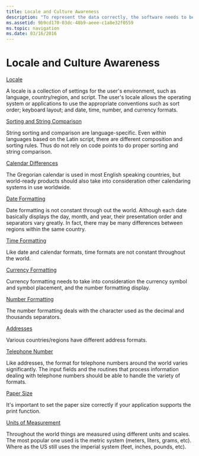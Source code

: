 ```yaml
---
title: Locale and Culture Awareness
description: "To represent the data correctly, the software needs to be aware of the user's locale."
ms.assetid: 9b9cd170-03dc-48b9-aeee-c1a8e32f0559
ms.topic: navigation
ms.date: 03/16/2016
---
```


# Locale and Culture Awareness

[Locale](locale.md)

A locale is a collection of settings for the user's environment, such as language, country/region, and script. The user's locale allows the operating system or applications to use the appropriate conventions such as sort order; keyboard layout; and date, time, number, and currency formats.

[Sorting and String Comparison](sorting-and-string-comparison.md)

String sorting and comparison are language-specific. Even within languages based on the Latin script, there are different composition and sorting rules. Thus do not rely on code points to do proper sorting and string comparison.

[Calendar Differences](calendar-differences.md)

The Gregorian calendar is used in most English speaking countries, but world-ready products should also take into consideration other calendaring systems in use worldwide.

[Date Formatting](date-formatting.md)

Date formatting is not constant through out the world. Although each date basically displays the day, month, and year, their presentation order and separators vary greatly. In fact, there may be many differences between regions within the same country.

[Time Formatting](time-formatting.md)

Like date and calendar formats, time formats are not constant throughout the world.

[Currency Formatting](currency-formatting.md)

Currency formatting needs to take into consideration the currency symbol and symbol placement, and the number formatting display.

[Number Formatting](number-formatting.md)

The number formatting deals with the character used as the decimal and thousands separators.

[Addresses](addresses.md)

Various countries/regions have different address formats.

[Telephone Number](telephone-number.md)

Like addresses, the format for telephone numbers around the world varies significantly. The input fields and the routines that process information dealing with telephone numbers should be able to handle the variety of formats.

[Paper Size](paper-size.md)

It's important to set the paper size correctly if your application supports the print function.

[Units of Measurement](units-of-measurement.md)

Throughout the world things are measured using different units and scales. The most popular one used is the metric system (meters, liters, grams, etc). Where as the US still uses the imperial system (feet, inches, pounds, etc).
